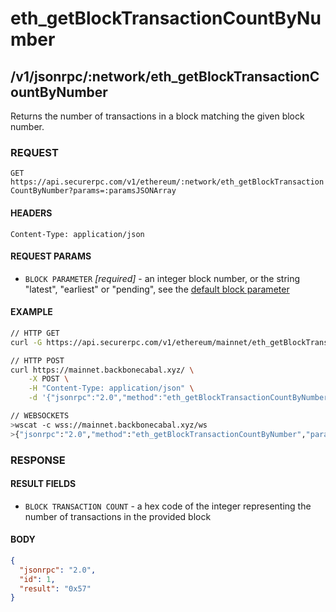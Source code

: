 # eth_getBlockTransactionCountByNumber

## /v1/jsonrpc/:network/eth_getBlockTransactionCountByNumber

Returns the number of transactions in a block matching the given block number.

### REQUEST

`GET https://api.securerpc.com/v1/ethereum/:network/eth_getBlockTransactionCountByNumber?params=:paramsJSONArray`

#### HEADERS

`Content-Type: application/json`

#### REQUEST PARAMS

- `BLOCK PARAMETER` _[required]_ - an integer block number, or the string "latest", "earliest" or "pending", see the
  [default block parameter](https://github.com/ethereum/wiki/wiki/JSON-RPC#the-default-block-parameter)

#### EXAMPLE

```bash
// HTTP GET
curl -G https://api.securerpc.com/v1/ethereum/mainnet/eth_getBlockTransactionCountByNumber --data-urlencode 'params=["latest"]'

// HTTP POST
curl https://mainnet.backbonecabal.xyz/ \
    -X POST \
    -H "Content-Type: application/json" \
    -d '{"jsonrpc":"2.0","method":"eth_getBlockTransactionCountByNumber","params": ["latest"],"id":1}'

// WEBSOCKETS
>wscat -c wss://mainnet.backbonecabal.xyz/ws
>{"jsonrpc":"2.0","method":"eth_getBlockTransactionCountByNumber","params": ["latest"],"id":1}
```

### RESPONSE

#### RESULT FIELDS

- `BLOCK TRANSACTION COUNT` - a hex code of the integer representing the number of transactions in the provided block

#### BODY

```json
{
  "jsonrpc": "2.0",
  "id": 1,
  "result": "0x57"
}
```
